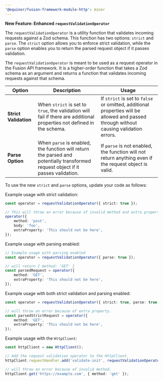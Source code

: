 ```yaml
---
'@equinor/fusion-framework-module-http': minor
---
```


**New Feature: Enhanced `requestValidationOperator`**

The `requestValidationOperator` is a utility function that validates incoming requests against a Zod schema. This function has two options: `strict` and `parse`. The `strict` option allows you to enforce strict validation, while the `parse` option enables you to return the parsed request object if it passes validation.

The `requestValidationOperator` is meant to be used as a request operator in the Fusion API framework. It is a higher-order function that takes a Zod schema as an argument and returns a function that validates incoming requests against that schema.

| Option                | Description                                                                                                                      | Usage                                                                                                                                 |
| --------------------- | -------------------------------------------------------------------------------------------------------------------------------- | ------------------------------------------------------------------------------------------------------------------------------------- |
| **Strict Validation** | When `strict` is set to `true`, the validation will fail if there are additional properties not defined in the schema.           | If `strict` is set to `false` or omitted, additional properties will be allowed and passed through without causing validation errors. |
| **Parse Option**      | When `parse` is enabled, the function will return the parsed and potentially transformed request object if it passes validation. | If `parse` is not enabled, the function will not return anything even if the request object is valid.                                 |

To use the new `strict` and `parse` options, update your code as follows:

Example usage with strict validation:

```typescript
const operator = requestValidationOperator({ strict: true });

// This will throw an error because of invalid method and extra property.
operator({
    method: 'post',
    body: 'foo',
    extraProperty: 'This should not be here',
});
```

Example usage with parsing enabled:

```typescript
// Example usage with parsing enabled
const operator = requestValidationOperator({ parse: true });

// will return { method: 'GET' }
const parsedRequest = operator({
    method: 'GET',
    extraProperty: 'This should not be here',
});
```

Example usage with both strict validation and parsing enabled:

```typescript
const operator = requestValidationOperator({ strict: true, parse: true });

// will throw an error because of extra property.
const parsedStrictRequest = operator({
    method: 'GET',
    extraProperty: 'This should not be here',
});
```

Example usage with the `HttpClient`:

```typescript
const httpClient = new HttpClient();

// Add the request validation operator to the HttpClient.
httpClient.requestHandler.add('validate-init', requestValidationOperator({ parse: true }));

// will throw an error because of invalid method.
httpClient.get('https://example.com', { method: 'get' });
```
